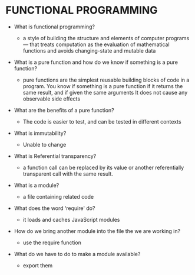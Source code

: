# FUNCTIONAL PROGRAMMING

- What is functional programming?
    - a style of building the structure and elements of computer programs — that treats computation as the evaluation of mathematical functions and avoids changing-state and mutable data 
- What is a pure function and how do we know if something is a pure function?
    - pure functions are the simplest reusable building blocks of code in a program. You know if something is a pure function if it returns the same result, and if given the same arguments It does not cause any observable side effects
- What are the benefits of a pure function?
    - The code is easier to test, and can be tested in different contexts
- What is immutability?
    - Unable to change
- What is Referential transparency?
    - a function call can be replaced by its value or another referentially transparent call with the same result.

- What is a module?
    - a file containing related code
- What does the word ‘require' do?
    - it loads and caches JavaScript modules
- How do we bring another module into the file the we are working in?
    - use the require function
- What do we have to do to make a module available?
    - export them